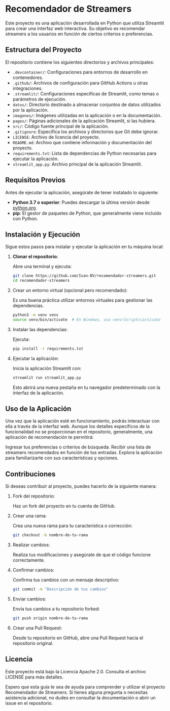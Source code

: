 # Recomendador de Streamers

Este proyecto es una aplicación desarrollada en Python que utiliza Streamlit para crear una interfaz web interactiva. Su objetivo es recomendar streamers a los usuarios en función de ciertos criterios o preferencias.

## Estructura del Proyecto

El repositorio contiene los siguientes directorios y archivos principales:

- `.devcontainer/`: Configuraciones para entornos de desarrollo en contenedores.
- `.github/`: Archivos de configuración para GitHub Actions u otras integraciones.
- `.streamlit/`: Configuraciones específicas de Streamlit, como temas o parámetros de ejecución.
- `datos/`: Directorio destinado a almacenar conjuntos de datos utilizados por la aplicación.
- `imagenes/`: Imágenes utilizadas en la aplicación o en la documentación.
- `pages/`: Páginas adicionales de la aplicación Streamlit, si las hubiera.
- `src/`: Código fuente principal de la aplicación.
- `.gitignore`: Especifica los archivos y directorios que Git debe ignorar.
- `LICENSE`: Archivo de licencia del proyecto.
- `README.md`: Archivo que contiene información y documentación del proyecto.
- `requirements.txt`: Lista de dependencias de Python necesarias para ejecutar la aplicación.
- `streamlit_app.py`: Archivo principal de la aplicación Streamlit.

## Requisitos Previos

Antes de ejecutar la aplicación, asegúrate de tener instalado lo siguiente:

- **Python 3.7 o superior**: Puedes descargar la última versión desde [python.org](https://www.python.org/).
- **pip**: El gestor de paquetes de Python, que generalmente viene incluido con Python.

## Instalación y Ejecución

Sigue estos pasos para instalar y ejecutar la aplicación en tu máquina local:

1. **Clonar el repositorio**:

   Abre una terminal y ejecuta:

   ```bash
   git clone https://github.com/Ivan-BV/recomendador-streamers.git
   cd recomendador-streamers
   ```

2. Crear un entorno virtual (opcional pero recomendado):

   Es una buena práctica utilizar entornos virtuales para gestionar las dependencias.

   ```bash
   python3 -m venv venv
   source venv/bin/activate  # En Windows, usa venv\Scripts\activate
   ```

3. Instalar las dependencias:

   Ejecuta:

   ```bash
   pip install -r requirements.txt
   ```

4. Ejecutar la aplicación:

   Inicia la aplicación Streamlit con:

   ```bash
   streamlit run streamlit_app.py
   ```

   Esto abrirá una nueva pestaña en tu navegador predeterminado con la interfaz de la aplicación.

## Uso de la Aplicación

Una vez que la aplicación esté en funcionamiento, podrás interactuar con ella a través de la interfaz web. Aunque los detalles específicos de la funcionalidad no se proporcionan en el repositorio, generalmente, una aplicación de recomendación te permitirá:

Ingresar tus preferencias o criterios de búsqueda.
Recibir una lista de streamers recomendados en función de tus entradas.
Explora la aplicación para familiarizarte con sus características y opciones.

## Contribuciones

Si deseas contribuir al proyecto, puedes hacerlo de la siguiente manera:

1. Fork del repositorio:

   Haz un fork del proyecto en tu cuenta de GitHub.

2. Crear una rama:

   Crea una nueva rama para tu característica o corrección:

   ```bash
   git checkout -b nombre-de-tu-rama
   ```

3. Realizar cambios:

   Realiza tus modificaciones y asegúrate de que el código funcione correctamente.

4. Confirmar cambios:

   Confirma tus cambios con un mensaje descriptivo:

   ```bash
   git commit -m "Descripción de tus cambios"
   ```

5. Enviar cambios:

   Envía tus cambios a tu repositorio forked:

   ```bash
   git push origin nombre-de-tu-rama
   ```

6. Crear una Pull Request:

   Desde tu repositorio en GitHub, abre una Pull Request hacia el repositorio original.

## Licencia

Este proyecto está bajo la Licencia Apache 2.0. Consulta el archivo LICENSE para más detalles.

Espero que esta guía te sea de ayuda para comprender y utilizar el proyecto Recomendador de Streamers. Si tienes alguna pregunta o necesitas asistencia adicional, no dudes en consultar la documentación o abrir un issue en el repositorio.
